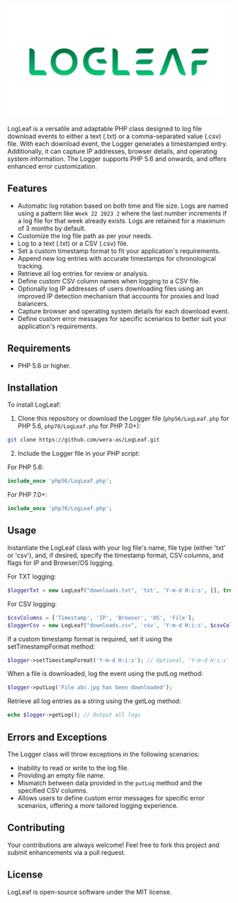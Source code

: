 ![LogLeaf Logo](https://raw.githubusercontent.com/wera-as/LogLeaf/644fcc23cdc930a0dfc750ab42bd6b3bfe14c7dd/img/logleaf_logo.svg)

LogLeaf is a versatile and adaptable PHP class designed to log file download events to either a text (.txt) or a comma-separated value (.csv) file. With each download event, the Logger generates a timestamped entry. Additionally, it can capture IP addresses, browser details, and operating system information. The Logger supports PHP 5.6 and onwards, and offers enhanced error customization.

## Features


- Automatic log rotation based on both time and file size. Logs are named using a pattern like `Week 22 2023 2` where the last number increments if a log file for that week already exists. Logs are retained for a maximum of 3 months by default.
- Customize the log file path as per your needs.
- Log to a text (.txt) or a CSV (.csv) file.
- Set a custom timestamp format to fit your application's requirements.
- Append new log entries with accurate timestamps for chronological tracking.
- Retrieve all log entries for review or analysis.
- Define custom CSV column names when logging to a CSV file.
- Optionally log IP addresses of users downloading files using an improved IP detection mechanism that accounts for proxies and load balancers.
- Capture browser and operating system details for each download event.
- Define custom error messages for specific scenarios to better suit your application's requirements.

## Requirements

- PHP 5.6 or higher.

## Installation

To install LogLeaf:

1. Clone this repository or download the Logger file (`php56/LogLeaf.php` for PHP 5.6, `php70/LogLeaf.php` for PHP 7.0+):

```bash
git clone https://github.com/wera-as/LogLeaf.git
```

2. Include the Logger file in your PHP script:

For PHP 5.6:

```php
include_once 'php56/LogLeaf.php';
```

For PHP 7.0+:

```php
include_once 'php70/LogLeaf.php';
```

## Usage

Instantiate the LogLeaf class with your log file's name, file type (either 'txt' or 'csv'), and, if desired, specify the timestamp format, CSV columns, and flags for IP and Browser/OS logging.

For TXT logging:

```php
$loggerTxt = new LogLeaf("downloads.txt", 'txt', 'Y-m-d H:i:s', [], true, true);
```

For CSV logging:

```php
$csvColumns = ['Timestamp', 'IP', 'Browser', 'OS', 'File'];
$loggerCsv = new LogLeaf("downloads.csv", 'csv', 'Y-m-d H:i:s', $csvColumns, true, true);
```

If a custom timestamp format is required, set it using the setTimestampFormat method:

```php
$logger->setTimestampFormat('Y-m-d H:i:s'); // Optional, 'Y-m-d H:i:s' is the default
```

When a file is downloaded, log the event using the putLog method:

```php
$logger->putLog('File abc.jpg has been downloaded');
```

Retrieve all log entries as a string using the getLog method:

```php
echo $logger->getLog(); // Output all logs
```

## Errors and Exceptions

The Logger class will throw exceptions in the following scenarios:

- Inability to read or write to the log file.
- Providing an empty file name.
- Mismatch between data provided in the `putLog` method and the specified CSV columns.
- Allows users to define custom error messages for specific error scenarios, offering a more tailored logging experience.

## Contributing

Your contributions are always welcome! Feel free to fork this project and submit enhancements via a pull request.

## License

LogLeaf is open-source software under the MIT license.